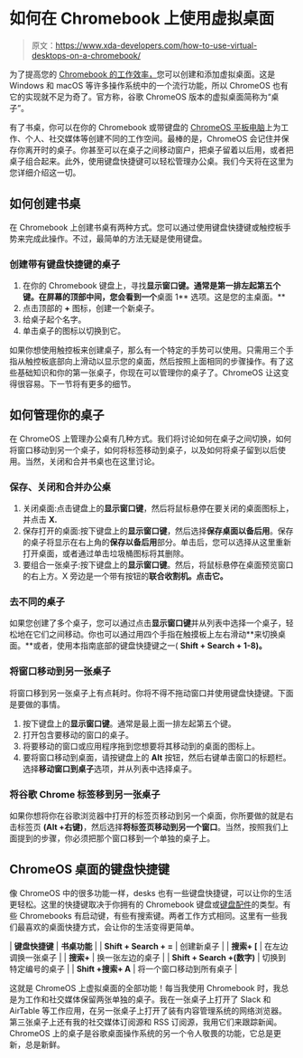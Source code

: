 # 如何在 Chromebook 上使用虚拟桌面

> 原文：<https://www.xda-developers.com/how-to-use-virtual-desktops-on-a-chromebook/>

为了提高您的 [Chromebook 的工作效率，](https://www.xda-developers.com/best-chromebooks/)您可以创建和添加虚拟桌面。这是 Windows 和 macOS 等许多操作系统中的一个流行功能，所以 ChromeOS 也有它的实现就不足为奇了。官方称，谷歌 ChromeOS 版本的虚拟桌面简称为“桌子”。

有了书桌，你可以在你的 Chromebook 或带键盘的 [ChromeOS 平板电脑](https://www.xda-developers.com/best-chrome-os-tablets/)上为工作、个人、社交媒体等创建不同的工作空间。最棒的是，ChromeOS 会记住并保存你离开时的桌子。你甚至可以在桌子之间移动窗户，把桌子留着以后用，或者把桌子组合起来。此外，使用键盘快捷键可以轻松管理办公桌。我们今天将在这里为您详细介绍这一切。

## 如何创建书桌

在 Chromebook 上创建书桌有两种方式。您可以通过使用键盘快捷键或触控板手势来完成此操作。不过，最简单的方法无疑是使用键盘。

### 创建带有键盘快捷键的桌子

1.  在你的 Chromebook 键盘上，寻找**显示窗口键。通常是第一排左起第五个键。在屏幕的顶部中间，您会看到一个**桌面 1** 选项。这是您的主桌面。**
2.  点击顶部的 **+** 图标，创建一个新桌子。
3.  给桌子起个名字。
4.  单击桌子的图标以切换到它。

如果你想使用触控板来创建桌子，那么有一个特定的手势可以使用。只需用三个手指从触控板底部向上滑动以显示您的桌面，然后按照上面相同的步骤操作。有了这些基础知识和你的第一张桌子，你现在可以管理你的桌子了。ChromeOS 让这变得很容易。下一节将有更多的细节。

## 如何管理你的桌子

在 ChromeOS 上管理办公桌有几种方式。我们将讨论如何在桌子之间切换，如何将窗口移动到另一个桌子，如何将标签移动到桌子，以及如何将桌子留到以后使用。当然，关闭和合并书桌也在这里讨论。

### 保存、关闭和合并办公桌

1.  关闭桌面:点击键盘上的**显示窗口键**，然后将鼠标悬停在要关闭的桌面图标上，并点击 **X.**
2.  保存打开的桌面:按下键盘上的**显示窗口键**，然后选择**保存桌面以备后用**。保存的桌子将显示在右上角的**保存以备后用**部分。单击后，您可以选择从这里重新打开桌面，或者通过单击垃圾桶图标将其删除。
3.  要组合一张桌子:按下键盘上的**显示窗口键**。然后，将鼠标悬停在桌面预览窗口的右上方。X 旁边是一个带有按钮的**联合收割机。点击它。**

### 去不同的桌子

如果您创建了多个桌子，您可以通过点击**显示窗口键**并从列表中选择一个桌子，轻松地在它们之间移动。你也可以通过用四个手指在触摸板上左右滑动**来切换桌面。**或者，使用本指南底部的键盘快捷键之一( **Shift + Search + 1-8)。**

### 将窗口移动到另一张桌子

将窗口移到另一张桌子上有点耗时。你将不得不拖动窗口并使用键盘快捷键。下面是要做的事情。

1.  按下键盘上的**显示窗口键**。通常是最上面一排左起第五个键。
2.  打开包含要移动的窗口的桌子。
3.  将要移动的窗口或应用程序拖到您想要将其移动到的桌面的图标上。
4.  要将窗口移动到桌面，请按键盘上的 **Alt** 按钮，然后右键单击窗口的标题栏。选择**移动窗口到桌子**选项，并从列表中选择桌子。

### 将谷歌 Chrome 标签移到另一张桌子

如果你想将你在谷歌浏览器中打开的标签页移动到另一个桌面，你所要做的就是右击标签页 **(Alt +右键)**，然后选择**将标签页移动到另一个窗口**。当然，按照我们上面提到的步骤，你必须把那个窗口移到一个单独的桌子上。

## ChromeOS 桌面的键盘快捷键

像 ChromeOS 中的很多功能一样，desks 也有一些键盘快捷键，可以让你的生活更轻松。这里的快捷键取决于你拥有的 Chromebook 键盘或[键盘配件](https://www.xda-developers.com/chromebook-accessories/)的类型。有些 Chromebooks 有启动键，有些有搜索键。两者工作方式相同。这里有一些我们最喜欢的桌面快捷方式，会让你的生活变得更简单。

| **键盘快捷键** | **书桌功能** |
| **Shift + Search + =** | 创建新桌子 |
| **搜索+ [** | 在左边调换一张桌子 |
| **搜索+** | 换一张左边的桌子 |
| **Shift + Search +(数字)** | 切换到特定编号的桌子 |
| **Shift +搜索+ A** | 将一个窗口移动到所有桌子 |

这就是 ChromeOS 上虚拟桌面的全部功能！每当我使用 Chromebook 时，我总是为工作和社交媒体保留两张单独的桌子。我在一张桌子上打开了 Slack 和 AirTable 等工作应用，在另一张桌子上打开了装有内容管理系统的网络浏览器。第三张桌子上还有我的社交媒体订阅源和 RSS 订阅源，我用它们来跟踪新闻。ChromeOS 上的桌子是谷歌桌面操作系统的另一个令人敬畏的功能，它总是更新，总是新鲜。